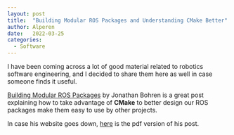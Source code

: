 ```yaml
---
layout: post
title:  "Building Modular ROS Packages and Understanding CMake Better"
author: Alperen
date:   2022-03-25
categories:
  - Software
---
```


I have been coming across a lot of good material related to robotics software engineering, and I decided to share them here as well in case someone finds it useful.

[Building Modular ROS Packages](https://jbohren.com/articles/modular-ros-packages) by Jonathan Bohren is a great post explaining how to take advantage of **CMake** to
better design our ROS packages make them easy to use by other projects. 

In case his website goes down, [here](/docs/Building_Modular_ROS_Packages.pdf) is the pdf version of his post.






